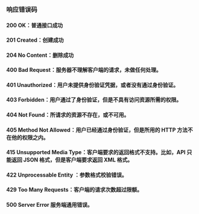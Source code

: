 ### 响应错误码
#### 200 OK：普通接口成功
#### 201 Created：创建成功
#### 204 No Content：删除成功
#### 400 Bad Request：服务器不理解客户端的请求，未做任何处理。
#### 401 Unauthorized：用户未提供身份验证凭据，或者没有通过身份验证。
#### 403 Forbidden：用户通过了身份验证，但是不具有访问资源所需的权限。
#### 404 Not Found：所请求的资源不存在，或不可用。
#### 405 Method Not Allowed：用户已经通过身份验证，但是所用的 HTTP 方法不在他的权限之内。
#### 415 Unsupported Media Type：客户端要求的返回格式不支持。比如，API 只能返回 JSON 格式，但是客户端要求返回 XML 格式。
#### 422 Unprocessable Entity ：参数格式校验错误。
#### 429 Too Many Requests：客户端的请求次数超过限额。
#### 500 Server Error 服务端通用错误。